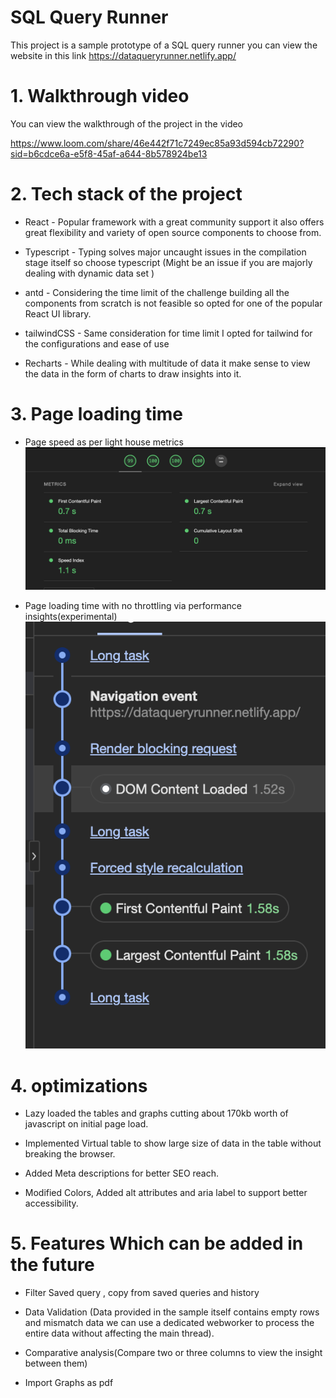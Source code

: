 # SQL Query Runner

This project is a sample prototype of a SQL query runner you can view the website in this link https://dataqueryrunner.netlify.app/

# 1. Walkthrough video

You can view the walkthrough of the project in the video

https://www.loom.com/share/46e442f71c7249ec85a93d594cb72290?sid=b6cdce6a-e5f8-45af-a644-8b578924be13

# 2. Tech stack of the project

-   React - Popular framework with a great community support it also offers great flexibility and variety of open source components to choose from.

-   Typescript - Typing solves major uncaught issues in the compilation stage itself so choose typescript (Might be an issue if you are majorly dealing with dynamic data set )

-   antd - Considering the time limit of the challenge building all the components from scratch is not feasible so opted for one of the popular React UI library.

-   tailwindCSS - Same consideration for time limit I opted for tailwind for the configurations and ease of use

-   Recharts - While dealing with multitude of data it make sense to view the data in the form of charts to draw insights into it.

# 3. Page loading time

-   Page speed as per light house metrics
    ![Alt text](image.png)

-   Page loading time with no throttling via performance insights(experimental)
    ![Alt text](image-1.png)

# 4. optimizations

-   Lazy loaded the tables and graphs cutting about 170kb worth of javascript on initial page load.

-   Implemented Virtual table to show large size of data in the table without breaking the browser.

-   Added Meta descriptions for better SEO reach.

-   Modified Colors, Added alt attributes and aria label to support better accessibility.

# 5. Features Which can be added in the future

-   Filter Saved query , copy from saved queries and history

-   Data Validation (Data provided in the sample itself contains empty rows and mismatch data we can use a dedicated webworker to process the entire data without affecting the main thread).

-   Comparative analysis(Compare two or three columns to view the insight between them)

-   Import Graphs as pdf
